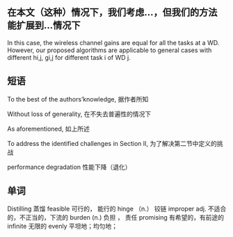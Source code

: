 ## 在本文（这种）情况下，我们考虑...，但我们的方法能扩展到...情况下

In this case, the wireless channel gains are equal for all the tasks at a WD. 
However, our proposed algorithms are applicable to general cases with different hi,j, gi,j for different task i of WD j.


## 短语

To the best of the authors’knowledge,  据作者所知

Without loss of generality, 在不失去普遍性的情况下

As aforementioned, 如上所述

To address the identified challenges in Section II, 为了解决第二节中定义的挑战

performance degradation 性能下降（退化）

## 单词

Distilling 蒸馏
feasible 可行的， 能行的
hinge  （n.） 铰链
improper adj. 不适合的，不正当的，下流的
burden (n.) 负担 ， 责任
promising 有希望的，有前途的
infinite 无限的
evenly 平坦地；均匀地；